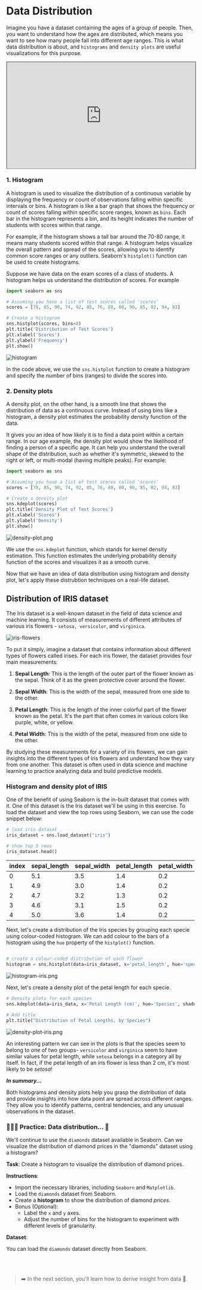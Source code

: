 # Data Distribution
Imagine you have a dataset containing the ages of a group of people. Then, you want to understand how the ages are distributed, which means you want to see how many people fall into different age ranges. This is what data distribution is about, and `histograms` and  `density plots` are useful visualizations for this purpose.

<div style="position: relative; padding-bottom: 56.25%; height: 0;"><iframe src="https://www.youtube.com/embed/bPFNxD3Yg6U" title="Web Scrapping Intro" frameborder="0" allow="accelerometer; autoplay; clipboard-write; encrypted-media; gyroscope; picture-in-picture" allowfullscreen style="position: absolute; top: 0; left: 0; width: 100%; height: 100%; border: 2px solid grey;"></iframe></div>


### 1. Histogram
A histogram is used to visualize the distribution of a continuous variable by displaying the frequency or count of observations falling within specific intervals or bins. A histogram is like a bar graph that shows the frequency or count of scores falling within specific score ranges, known as `bins`. Each bar in the histogram represents a bin, and its height indicates the number of students with scores within that range. 

For example, if the histogram shows a tall bar around the 70-80 range, it means many students scored within that range. A histogram helps visualize the overall pattern and spread of the scores, allowing you to identify common score ranges or any outliers. Seaborn's `histplot()` function can be used to create histograms.

Suppose we have data on the exam scores of a class of students. A histogram helps us understand the distribution of scores. For example

```python
import seaborn as sns

# Assuming you have a list of test scores called 'scores'
scores = [78, 85, 90, 74, 92, 85, 76, 88, 80, 90, 85, 82, 94, 83]

# Create a histogram
sns.histplot(scores, bins=8)
plt.title('Distribution of Test Scores')
plt.xlabel('Scores')
plt.ylabel('Frequency')
plt.show()
```

![histogram](./data-viz/histogram.png)

In the code above, we use the `sns.histplot` function to create a histogram and specify the number of bins (ranges) to divide the scores into.

### 2. Density plots
A density plot, on the other hand, is a smooth line that shows the distribution of data as a continuous curve. Instead of using bins like a histogram, a density plot estimates the probability density function of the data. 

It gives you an idea of how likely it is to find a data point within a certain range. In our age example, the density plot would show the likelihood of finding a person of a specific age. It can help you understand the overall shape of the distribution, such as whether it's symmetric, skewed to the right or left, or multi-modal (having multiple peaks). For example:

```python
import seaborn as sns

# Assuming you have a list of test scores called 'scores'
scores = [78, 85, 90, 74, 92, 85, 76, 88, 80, 90, 85, 82, 94, 83]

# Create a density plot
sns.kdeplot(scores)
plt.title('Density Plot of Test Scores')
plt.xlabel('Scores')
plt.ylabel('Density')
plt.show()
```

![density-plot.png](./data-viz/density-plot.png)

We use the `sns.kdeplot` function, which stands for kernel density estimation. This function estimates the underlying probability density function of the scores and visualizes it as a smooth curve. 

Now that we have an idea of data distribution using histogram and density plot, let's apply these distrubtion techniques on a real-life dataset. 

## Distribution of IRIS dataset
The Iris dataset is a well-known dataset in the field of data science and machine learning. It consists of measurements of different attributes of various iris flowers - `setosa, versicolor`, and `virginica`. 

![iris-flowers](./data-viz/iris-flower.png)

To put it simply, imagine a dataset that contains information about different types of flowers called irises. For each iris flower, the dataset provides four main measurements:

1. **Sepal Length**: This is the length of the outer part of the flower known as the sepal. Think of it as the green protective cover around the flower.

2. **Sepal Width**: This is the width of the sepal, measured from one side to the other.

3. **Petal Length**: This is the length of the inner colorful part of the flower known as the petal. It's the part that often comes in various colors like purple, white, or yellow.

4. **Petal Width**: This is the width of the petal, measured from one side to the other.

By studying these measurements for a variety of iris flowers, we can gain insights into the different types of iris flowers and understand how they vary from one another. This dataset is often used in data science and machine learning to practice analyzing data and build predictive models.

### Histogram and density plot of IRIS
One of the benefit of using Seaborn is the in-built dataset that comes with it. One of this dataset is the Iris dataset we'll be using in this exercise. To load the dataset and view the top rows using Seaborn, we can use the code snippet below:

```python
# load iris dataset
iris_dataset = sns.load_dataset("iris")

# show top 5 rows
iris_dataset.head()
```

|index|sepal\_length|sepal\_width|petal\_length|petal\_width|species|
|---|---|---|---|---|---|
|0|5\.1|3\.5|1\.4|0\.2|setosa|
|1|4\.9|3\.0|1\.4|0\.2|setosa|
|2|4\.7|3\.2|1\.3|0\.2|setosa|
|3|4\.6|3\.1|1\.5|0\.2|setosa|
|4|5\.0|3\.6|1\.4|0\.2|setosa|

Next, let's create a distribution of the Iris species by grouping each specie using colour-coded histogram. We can add colour to the bars of a histogram using the `hue` property of the `histplot()` function.

```python

# create a colour-coded distribution of each flower
histogram = sns.histplot(data=iris_dataset, x='petal_length', hue='species')

```

![histogram-iris.png](./data-viz/histogram-iris.png)

Next, let's create a density plot of the petal length for each specie.

```python
# Density plots for each species
sns.kdeplot(data=iris_data, x='Petal Length (cm)', hue='Species', shade=True)

# Add title
plt.title("Distribution of Petal Lengths, by Species")
```

![density-plot-iris.png](./data-viz/density-plot-iris.png)

An interesting pattern we can see in the plots is that the species seem to belong to one of two groups- `versicolor` and `virginica` seem to have similar values for petal length, while `setosa` belongs in a category all by itself. In fact, if the petal length of an iris flower is less than 2 cm, it's most likely to be _setosa_!

<aside>

**_In summary..._**

Both histograms and density plots help you grasp the distribution of data and provide insights into how data point are spread across different ranges. They allow you to identify patterns, central tendencies, and any unusual observations in the dataset.

</aside>


### 👩🏾‍🎨 Practice: Data distribution... 🎯

We'll continue to use the `diamonds` dataset available in Seaborn. Can we visualize the distribution of diamond prices in the "diamonds" dataset using a histogram?

**Task**: Create a histogram to visualize the distribution of diamond prices.

**Instructions**:
- Import the necessary libraries, including `Seaborn` and `Matplotlib`. 
- Load the `diamonds` dataset from Seaborn.
- Create a **histogram** to show the distribution of diamond _prices_.
- Bonus (Optional):
    - Label the `x` and `y` axes.
    - Adjust the number of bins for the histogram to experiment with different levels of granularity.

**Dataset**:

You can load the `diamonds` dataset directly from Seaborn.

 <br><br>

> ➡️ In the next section, you'll learn how to derive insight from data 🎯.